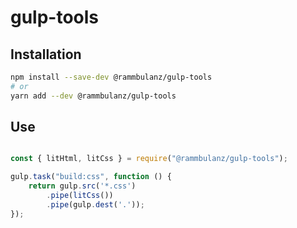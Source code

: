 # gulp-tools

## Installation

```bash
npm install --save-dev @rammbulanz/gulp-tools
# or
yarn add --dev @rammbulanz/gulp-tools
```


## Use

```javascript

const { litHtml, litCss } = require("@rammbulanz/gulp-tools");

gulp.task("build:css", function () {
    return gulp.src('*.css')
        .pipe(litCss())
        .pipe(gulp.dest('.'));
});

```